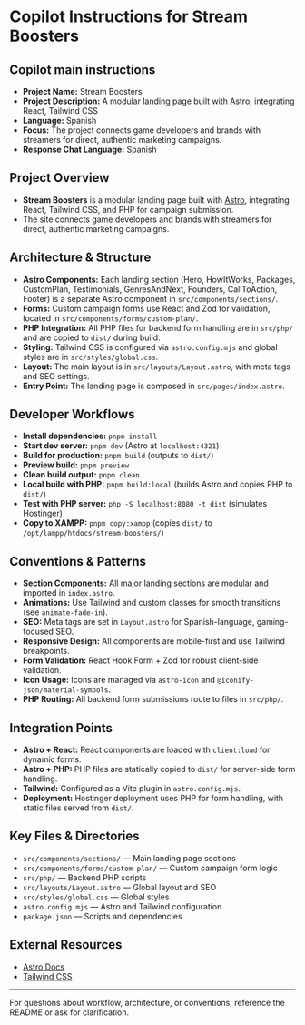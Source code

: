 # Copilot Instructions for Stream Boosters

## Copilot main instructions

- **Project Name:** Stream Boosters
- **Project Description:** A modular landing page built with Astro, integrating React, Tailwind CSS
- **Language:** Spanish
- **Focus:** The project connects game developers and brands with streamers for direct, authentic marketing
  campaigns.
- **Response Chat Language:** Spanish

## Project Overview
- **Stream Boosters** is a modular landing page built with [Astro](https://astro.build/), integrating React, Tailwind CSS, and PHP for campaign submission.
- The site connects game developers and brands with streamers for direct, authentic marketing campaigns.

## Architecture & Structure
- **Astro Components:** Each landing section (Hero, HowItWorks, Packages, CustomPlan, Testimonials, GenresAndNext, Founders, CallToAction, Footer) is a separate Astro component in `src/components/sections/`.
- **Forms:** Custom campaign forms use React and Zod for validation, located in `src/components/forms/custom-plan/`.
- **PHP Integration:** All PHP files for backend form handling are in `src/php/` and are copied to `dist/` during build.
- **Styling:** Tailwind CSS is configured via `astro.config.mjs` and global styles are in `src/styles/global.css`.
- **Layout:** The main layout is in `src/layouts/Layout.astro`, with meta tags and SEO settings.
- **Entry Point:** The landing page is composed in `src/pages/index.astro`.

## Developer Workflows
- **Install dependencies:** `pnpm install`
- **Start dev server:** `pnpm dev` (Astro at `localhost:4321`)
- **Build for production:** `pnpm build` (outputs to `dist/`)
- **Preview build:** `pnpm preview`
- **Clean build output:** `pnpm clean`
- **Local build with PHP:** `pnpm build:local` (builds Astro and copies PHP to `dist/`)
- **Test with PHP server:** `php -S localhost:8080 -t dist` (simulates Hostinger)
- **Copy to XAMPP:** `pnpm copy:xampp` (copies `dist/` to `/opt/lampp/htdocs/stream-boosters/`)

## Conventions & Patterns
- **Section Components:** All major landing sections are modular and imported in `index.astro`.
- **Animations:** Use Tailwind and custom classes for smooth transitions (see `animate-fade-in`).
- **SEO:** Meta tags are set in `Layout.astro` for Spanish-language, gaming-focused SEO.
- **Responsive Design:** All components are mobile-first and use Tailwind breakpoints.
- **Form Validation:** React Hook Form + Zod for robust client-side validation.
- **Icon Usage:** Icons are managed via `astro-icon` and `@iconify-json/material-symbols`.
- **PHP Routing:** All backend form submissions route to files in `src/php/`.

## Integration Points
- **Astro + React:** React components are loaded with `client:load` for dynamic forms.
- **Astro + PHP:** PHP files are statically copied to `dist/` for server-side form handling.
- **Tailwind:** Configured as a Vite plugin in `astro.config.mjs`.
- **Deployment:** Hostinger deployment uses PHP for form handling, with static files served from `dist/`.

## Key Files & Directories
- `src/components/sections/` — Main landing page sections
- `src/components/forms/custom-plan/` — Custom campaign form logic
- `src/php/` — Backend PHP scripts
- `src/layouts/Layout.astro` — Global layout and SEO
- `src/styles/global.css` — Global styles
- `astro.config.mjs` — Astro and Tailwind configuration
- `package.json` — Scripts and dependencies

## External Resources
- [Astro Docs](https://docs.astro.build)
- [Tailwind CSS](https://tailwindcss.com)

---

For questions about workflow, architecture, or conventions, reference the README or ask for clarification.
